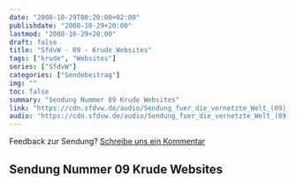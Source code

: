 ```yaml
---
date: "2008-10-29T00:20:00+02:00"
publishdate: "2008-10-29+20:00"
lastmod: "2008-10-29+20:00"
draft: false
title: "SfdvW - 09 - Krude Websites"
tags: ["krude", "Websites"]
series: ["SfdvW"]
categories: ["Sendebeitrag"]
img: ""
toc: false
summary: "Sendung Nummer 09 Krude Websites"
link: "https://cdn.sfdvw.de/audio/Sendung_fuer_die_vernetzte_Welt_(09)_2008_10_29_Krude_Websites.ogg"
audio: "https://cdn.sfdvw.de/audio/Sendung_fuer_die_vernetzte_Welt_(09)_2008_10_29_Krude_Websites.ogg"
---
```


<div align="center" id="example"></div>
<script src="https://cdn.podlove.org/web-player/embed.js"></script>

Feedback zur Sendung?
[Schreibe uns ein Kommentar](mailto:SfdvW@radiocorax.de)

## Sendung Nummer 09 Krude Websites



<script>
  podlovePlayer('#example', '/blog/sfdvw09.json');
</script>
